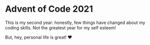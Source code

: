 # Advent of Code 2021
 
This is my second year: honestly, few things have changed about my coding skills. 
Not the greatest year for my self esteem!

But, hey, personal life is great! ❤

